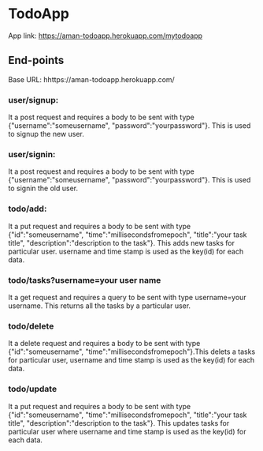 # TodoApp
App link: https://aman-todoapp.herokuapp.com/mytodoapp
## End-points
Base URL: hhttps://aman-todoapp.herokuapp.com/
### user/signup:
It a post request and requires a body to be sent with type {"username":"someusername", "password":"yourpassword"}. This is used to signup the new user.
 
### user/signin:
It a post request and requires a body to be sent with type {"username":"someusername", "password":"yourpassword"}. This is used to signin the old user.
 
### todo/add:
It a put request and requires a body to be sent with type {"id":"someusername", "time":"millisecondsfromepoch", "title":"your task title", "description":"description to the task"}. This adds new tasks for particular user. username and time stamp is used as the key(id) for each data.
 
### todo/tasks?username=your user name
It a get request and requires a query to be sent with type username=your username. This returns all the tasks by a particular user.

### todo/delete
It a delete request and requires a body to be sent with type {"id":"someusername", "time":"millisecondsfromepoch"}.This delets a tasks for particular user, username and time stamp is used as the key(id) for each data.

### todo/update
It a put request and requires a body to be sent with type {"id":"someusername", "time":"millisecondsfromepoch", "title":"your task title", "description":"description to the task"}. This updates tasks for particular user where username and time stamp is used as the key(id) for each data.
